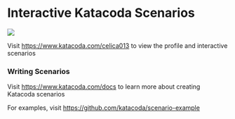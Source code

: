 # Interactive Katacoda Scenarios

[![](http://shields.katacoda.com/katacoda/celica013/count.svg)](https://www.katacoda.com/celica013 "Get your profile on Katacoda.com")

Visit https://www.katacoda.com/celica013 to view the profile and interactive scenarios

### Writing Scenarios
Visit https://www.katacoda.com/docs to learn more about creating Katacoda scenarios

For examples, visit https://github.com/katacoda/scenario-example
